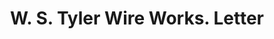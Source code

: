 ---
doi: 10.7916/D8DR46KZ
date_other: '1895'
date_other_textual: '1895'
form: correspondence
genre:
- Letters (correspondence)
name:
- W. S. Tyler Wire Works
object_in_context_url: https://biggert.cul.columbia.edu/items/view/ave_biggert_01291
subject_hierarchical_geographic:
- Cleveland, Ohio, United States
subject_name:
- W. S. Tyler Wire Works
title: W. S. Tyler Wire Works. Letter
sort_title: W. S. Tyler Wire Works. Letter
call_number: ave_biggert_01291
coordinates:
- 41.48222222222223,-81.66972222222223
pid: ave_biggert_01291
identifiers: ave_biggert_01291
canvas_id: ldpd:396553
permalink: "/items/ave_biggert_01291/"
layout: iiif-image-page
---